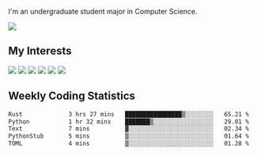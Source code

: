 I'm an undergraduate student major in Computer Science.

![](https://github-readme-stats.vercel.app/api?username=littzhch&theme=radical)

## My Interests

![](https://img.shields.io/badge/Python-3776AB?style=flat&labelColor=FFD43B&logoColor=3776AB&logo=python)
![](https://img.shields.io/badge/C-00599C?style=flat&labelColor=01427d&logoColor=6295cb&logo=c)
![](https://img.shields.io/badge/Rust-ffffff?style=flat&labelColor=ffffff&logoColor=000000&logo=rust)
![](https://img.shields.io/badge/LaTeX-008080?style=flat&labelColor=eeece5&logoColor=008080&logo=latex)
![](https://img.shields.io/badge/OpenGL-5487b2?style=flat&labelColor=ffffff&logoColor=5487b2&logo=opengl)
![](https://img.shields.io/badge/archlinux-1793d1?style=flat&labelColor=333333&logoColor=1793d1&logo=archlinux)

## Weekly Coding Statistics
<!--START_SECTION:waka-->

```txt
Rust             3 hrs 27 mins   ████████████████▒░░░░░░░░   65.21 %
Python           1 hr 32 mins    ███████▒░░░░░░░░░░░░░░░░░   29.01 %
Text             7 mins          ▓░░░░░░░░░░░░░░░░░░░░░░░░   02.34 %
PythonStub       5 mins          ▒░░░░░░░░░░░░░░░░░░░░░░░░   01.64 %
TOML             4 mins          ▒░░░░░░░░░░░░░░░░░░░░░░░░   01.28 %
```

<!--END_SECTION:waka-->
